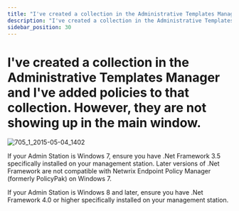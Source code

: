 ```yaml
---
title: "I've created a collection in the Administrative Templates Manager and I've added policies to that collection. However, they are not showing up in the main window."
description: "I've created a collection in the Administrative Templates Manager and I've added policies to that collection. However, they are not showing up in the main window."
sidebar_position: 30
---
```


# I've created a collection in the Administrative Templates Manager and I've added policies to that collection. However, they are not showing up in the main window.

![705_1_2015-05-04_1402](/images/endpointpolicymanager/troubleshooting/administrativetemplates/705_1_2015-05-04_1402.webp)

If your Admin Station is Windows 7, ensure you have .Net Framework 3.5 specifically installed on
your management station. Later versions of .Net Framework are not compatible with Netwrix Endpoint
Policy Manager (formerly PolicyPak) on Windows 7.

If your Admin Station is Windows 8 and later, ensure you have .Net Framework 4.0 or higher
specifically installed on your management station.
